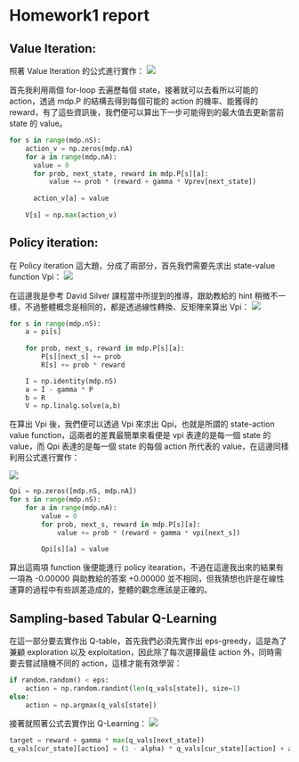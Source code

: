 # Homework1 report

## Value Iteration:
照著 Value Iteration 的公式進行實作：
![](https://github.com/hellochick/homework2-MDPs/blob/master/imgs/value_iteration.png)

首先我利用兩個 for-loop 去遍歷每個 state，接著就可以去看所以可能的 action，透過 mdp.P 的結構去得到每個可能的 action 的機率、能獲得的 reward，有了這些資訊後，我們便可以算出下一步可能得到的最大值去更新當前 state 的 value。

```python
for s in range(mdp.nS):
    action_v = np.zeros(mdp.nA)
    for a in range(mdp.nA):
      value = 0
      for prob, next_state, reward in mdp.P[s][a]:
          value += prob * (reward + gamma * Vprev[next_state])
                
      action_v[a] = value
                
    V[s] = np.max(action_v)
```
## Policy iteration:
在 Policy iteration 這大題，分成了兩部分，首先我們需要先求出 state-value function Vpi：
![](https://github.com/hellochick/homework2-MDPs/blob/master/imgs/state_value_function.png)

在這邊我是參考 David Silver 課程當中所提到的推導，跟助教給的 hint 稍微不一樣，不過整體概念是相同的，都是透過線性轉換、反矩陣來算出 Vpi：
![](https://github.com/hellochick/homework2-MDPs/blob/master/imgs/bellman_equation.png)
```python
for s in range(mdp.nS):
    a = pi[s]
    
    for prob, next_s, reward in mdp.P[s][a]:
        P[s][next_s] += prob
        R[s] += prob * reward

    I = np.identity(mdp.nS)
    a = I - gamma * P
    b = R
    V = np.linalg.solve(a,b)
```
在算出 Vpi 後，我們便可以透過 Vpi 來求出 Qpi，也就是所謂的 state-action value function，這兩者的差異最簡單來看便是 vpi 表達的是每一個 state 的 value，而 Qpi 表達的是每一個 state 的每個 action 所代表的 value，在這邊同樣利用公式進行實作：  

![](https://github.com/hellochick/homework2-MDPs/blob/master/imgs/state_action_value_function.png)

```python
Qpi = np.zeros([mdp.nS, mdp.nA]) 
for s in range(mdp.nS):
    for a in range(mdp.nA):
        value = 0
        for prob, next_s, reward in mdp.P[s][a]:
            value += prob * (reward + gamma * vpi[next_s])
                
        Qpi[s][a] = value
```
算出這兩項 function 後便能進行 policy itearation，不過在這邊我出來的結果有一項為 -0.00000 與助教給的答案 +0.00000 並不相同，但我猜想也許是在線性運算的過程中有些誤差造成的，整體的觀念應該是正確的。

## Sampling-based Tabular Q-Learning
在這一部分要去實作出 Q-table，首先我們必須先實作出 eps-greedy，這是為了兼顧 exploration 以及 exploitation，因此除了每次選擇最佳 action 外，同時需要去嘗試隨機不同的 action，這樣才能有效學習：
```python
if random.random() < eps:
    action = np.random.randint(len(q_vals[state]), size=1)
else:
    action = np.argmax(q_vals[state])
```

接著就照著公式去實作出 Q-Learning：
![](https://github.com/hellochick/homework2-MDPs/blob/master/imgs/Q_Learning.png)
```python
target = reward + gamma * max(q_vals[next_state])
q_vals[cur_state][action] = (1 - alpha) * q_vals[cur_state][action] + alpha * target
```

